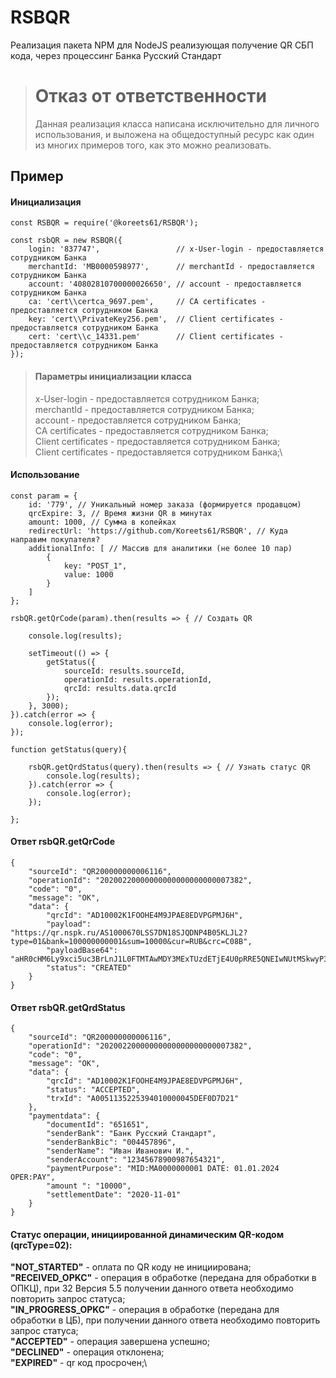 # RSBQR
Реализация пакета NPM для NodeJS реализующая получение QR СБП кода, через процессинг Банка Русский Стандарт


> # Отказ от ответственности
> Данная реализация класса написана исключительно для личного использования, и выложена на общедоступный ресурс как один из многих примеров того, как это можно реализовать. 


## Пример


#### Инициализация
```
const RSBQR = require('@koreets61/RSBQR');

const rsbQR = new RSBQR({
    login: '837747',                 // x-User-login - предоставляется сотрудником Банка
    merchantId: 'MB0000598977',		 //	merchantId - предоставляется сотрудником Банка
    account: '40802810700000026650', // account - предоставляется сотрудником Банка
    ca: 'cert\\certca_9697.pem',	 // CA certificates - предоставляется сотрудником Банка
    key: 'cert\\PrivateKey256.pem',  // Client certificates - предоставляется сотрудником Банка
    cert: 'cert\\c_14331.pem'		 // Client certificates - предоставляется сотрудником Банка
});

```

> #### Параметры инициализации класса
> x-User-login - предоставляется сотрудником Банка;\
> merchantId - предоставляется сотрудником Банка;\
> account - предоставляется сотрудником Банка;\
> CA certificates - предоставляется сотрудником Банка;\
> Client certificates - предоставляется сотрудником Банка;\
> Client certificates - предоставляется сотрудником Банка;\

#### Использование

```
const param = {
    id: '779', // Уникальный номер заказа (формируется продавцом)
    qrcExpire: 3, // Время жизни QR в минутах
    amount: 1000, // Сумма в копейках
    redirectUrl: 'https://github.com/Koreets61/RSBQR', // Куда направим покупателя?
    additionalInfo: [ // Массив для аналитики (не более 10 пар)
        {
            key: "POST_1",
            value: 1000
        }
    ]
};

rsbQR.getQrCode(param).then(results => { // Создать QR
    
    console.log(results);
    
    setTimeout(() => {
        getStatus({
            sourceId: results.sourceId,
            operationId: results.operationId,
            qrcId: results.data.qrcId
        });
    }, 3000);
}).catch(error => {
    console.log(error);
});

function getStatus(query){
    
    rsbQR.getQrdStatus(query).then(results => { // Узнать статус QR
        console.log(results);
    }).catch(error => {
        console.log(error);
    });
    
};
```

#### Ответ rsbQR.getQrCode

```
{
    "sourceId": "QR200000000006116",
    "operationId": "20200220000000000000000000007382",
    "code": "0",
    "message": "ОК",
    "data": {
        "qrcId": "AD10002K1FOOHE4M9JPAE8EDVPGPMJ6H",
        "payload": "https://qr.nspk.ru/AS1000670LSS7DN18SJQDNP4B05KLJL2?type=01&bank=100000000001&sum=10000&cur=RUB&crc=C08B",
        "payloadBase64": "aHR0cHM6Ly9xci5uc3BrLnJ1L0FTMTAwMDY3MExTUzdETjE4U0pRRE5QNEIwNUtMSkwyP3R5cGU9MDEmYmFuaz0xMDAwMDAwMDAwMDEmc3VtPTEwMDAwJmN1cj1SVUImY3JjPUMwOEI=",
        "status": "CREATED"
    }
}
```

#### Ответ rsbQR.getQrdStatus

```
{
    "sourceId": "QR200000000006116",
    "operationId": "20200220000000000000000000007382",
    "code": "0",
    "message": "ОК",
    "data": {
        "qrcId": "AD10002K1FOOHE4M9JPAE8EDVPGPMJ6H",
        "status": "ACCEPTED",
        "trxId": "A0051135225394010000045DEF0D7D21"
    },
    "paymentdata": {
        "documentId": "651651",
        "senderBank": "Банк Русский Стандарт",
        "senderBankBiс": "004457896",
        "senderName": "Иван Иванович И.",
        "senderAccount": "12345678900987654321",
        "paymentPurpose": "MID:MA0000000001 DATE: 01.01.2024 OPER:PAY",
        "amount ": "10000",
        "settlementDate": "2020-11-01"
    }
}
```

#### Статус операции, инициированной динамическим QR-кодом (qrcType=02):
**"NOT_STARTED"** - оплата по QR коду не инициирована;\
**"RECEIVED_OPKC"** - операция в обработке (передана для обработки в ОПКЦ), при 32 Версия 5.5 получении данного ответа необходимо повторить запрос статуса;\
**"IN_PROGRESS_OPKC"** - операция в обработке (передана для обработки в ЦБ), при получении данного ответа необходимо повторить запрос статуса;\
**"ACCEPTED"** - операция завершена успешно;\
**"DECLINED"** - операция отклонена;\
**"EXPIRED"** - qr код просрочен;\
